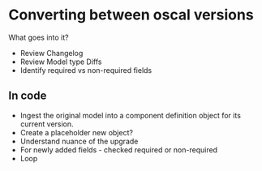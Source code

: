 # Converting between oscal versions

What goes into it?

- Review Changelog
- Review Model type Diffs
- Identify required vs non-required fields


## In code
- Ingest the original model into a component definition object for its current version.
- Create a placeholder new object?
- Understand nuance of the upgrade
- For newly added fields - checked required or non-required
- Loop